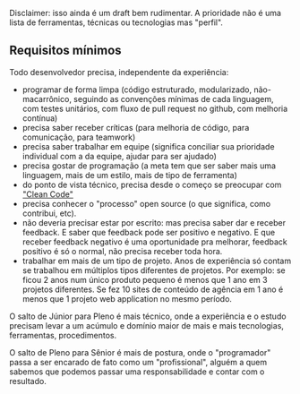 Disclaimer: isso ainda é um draft bem rudimentar. A prioridade não é uma lista de ferramentas, técnicas ou tecnologias mas "perfil".

## Requisitos mínimos

Todo desenvolvedor precisa, independente da experiência:

* programar de forma limpa (código estruturado, modularizado, não-macarrônico, seguindo as convenções mínimas de cada linguagem, com testes unitários, com fluxo de pull request no github, com melhoria contínua)
* precisa saber receber críticas (para melhoria de código, para comunicação, para teamwork)
* precisa saber trabalhar em equipe (significa conciliar sua prioridade individual com a da equipe, ajudar para ser ajudado)
* precisa gostar de programação (a meta tem que ser saber mais uma linguagem, mais de um estilo, mais de tipo de ferramenta)
* do ponto de vista técnico, precisa desde o começo se preocupar com ["Clean Code"](http://www.amazon.com/Clean-Code-Handbook-Software-Craftsmanship/dp/0132350882)
* precisa conhecer o "processo" open source (o que significa, como contribui, etc). 
* não deveria precisar estar por escrito: mas precisa saber dar e receber feedback. E saber que feedback pode ser positivo e negativo. E que receber feedback negativo é uma oportunidade pra melhorar, feedback positivo é só o normal, não precisa receber toda hora.
* trabalhar em mais de um tipo de projeto. Anos de experiência só contam se trabalhou em múltiplos tipos diferentes de projetos. Por exemplo: se ficou 2 anos num único produto pequeno é menos que 1 ano em 3 projetos diferentes. Se fez 10 sites de conteúdo de agência em 1 ano é menos que 1 projeto web application no mesmo período.

O salto de Júnior para Pleno é mais técnico, onde a experiência e o estudo precisam levar a um acúmulo e domínio maior de mais e mais tecnologias, ferramentas, procedimentos.

O salto de Pleno para Sênior é mais de postura, onde o "programador" passa a ser encarado de fato como um "profissional", alguém a quem sabemos que podemos passar uma responsabilidade e contar com o resultado.
